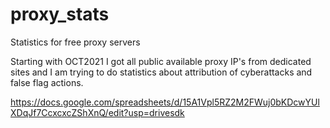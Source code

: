 # proxy_stats
Statistics for free proxy servers

Starting with OCT2021 I got all public available proxy IP's from dedicated sites and I am trying to do statistics about attribution of cyberattacks and false flag actions.



https://docs.google.com/spreadsheets/d/15A1Vpl5RZ2M2FWuj0bKDcwYUlXDqJf7CcxcxcZShXnQ/edit?usp=drivesdk
